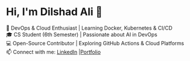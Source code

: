 # Hi, I'm Dilshad Ali 👋  

🚀 DevOps & Cloud Enthusiast | Learning Docker, Kubernetes & CI/CD  
🎓 CS Student (6th Semester) | Passionate about AI in DevOps  
💻 Open-Source Contributor | Exploring GitHub Actions & Cloud Platforms  
📫 Connect with me: [LinkedIn](www.linkedin.com/in/dilshad-ali-517a89292) |[Portfolio](dilshadyousufi004@gmail.com)
